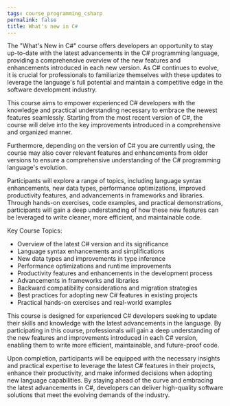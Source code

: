```yaml
---
tags: course_programming_csharp
permalink: false
title: What's new in C#
---
```


The "What's New in C#" course offers developers an opportunity to stay up-to-date with the latest advancements in the C# programming language, providing a comprehensive overview of the new features and enhancements introduced in each new version. As C# continues to evolve, it is crucial for professionals to familiarize themselves with these updates to leverage the language's full potential and maintain a competitive edge in the software development industry.

This course aims to empower experienced C# developers with the knowledge and practical understanding necessary to embrace the newest features seamlessly. Starting from the most recent version of C#, the course will delve into the key improvements introduced in a comprehensive and organized manner.

Furthermore, depending on the version of C# you are currently using, the course may also cover relevant features and enhancements from older versions to ensure a comprehensive understanding of the C# programming language's evolution.

Participants will explore a range of topics, including language syntax enhancements, new data types, performance optimizations, improved productivity features, and advancements in frameworks and libraries. Through hands-on exercises, code examples, and practical demonstrations, participants will gain a deep understanding of how these new features can be leveraged to write cleaner, more efficient, and maintainable code.

Key Course Topics:
- Overview of the latest C# version and its significance
- Language syntax enhancements and simplifications
- New data types and improvements in type inference
- Performance optimizations and runtime improvements
- Productivity features and enhancements in the development process
- Advancements in frameworks and libraries
- Backward compatibility considerations and migration strategies
- Best practices for adopting new C# features in existing projects
- Practical hands-on exercises and real-world examples

This course is designed for experienced C# developers seeking to update their skills and knowledge with the latest advancements in the language. By participating in this course, professionals will gain a deep understanding of the new features and improvements introduced in each C# version, enabling them to write more efficient, maintainable, and future-proof code.

Upon completion, participants will be equipped with the necessary insights and practical expertise to leverage the latest C# features in their projects, enhance their productivity, and make informed decisions when adopting new language capabilities. By staying ahead of the curve and embracing the latest advancements in C#, developers can deliver high-quality software solutions that meet the evolving demands of the industry.
